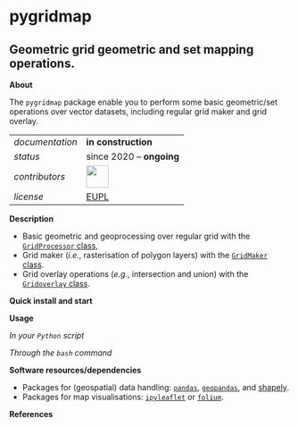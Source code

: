 pygridmap
=========

Geometric grid geometric and set mapping operations.
---


**About**

The `pygridmap` package enable you to perform some basic geometric/set operations over vector datasets, including regular grid maker and grid overlay. 

<table align="center">
    <tr> <td align="left"><i>documentation</i></td> <td align="left"><b>in construction</b></td>  </tr> 
    <tr> <td align="left"><i>status</i></td> <td align="left">since 2020 &ndash; <b>ongoing</b></td></tr> 
    <tr> <td align="left"><i>contributors</i></td> 
    <td align="left" valign="middle">
<a href="https://github.com/gjacopo"><img src="https://github.com/gjacopo.png" width="40"></a>
</td> </tr> 
    <tr> <td align="left"><i>license</i></td> <td align="left"><a href="https://joinup.ec.europa.eu/sites/default/files/eupl1.1.-licence-en_0.pdfEUPL">EUPL</a> </td> </tr> 
</table>

**Description**

* Basic geometric and geoprocessing over regular grid with the [`GridProcessor` class](pygridmap/base.py),
* Grid maker (_i.e._, rasterisation of polygon layers) with the [`GridMaker` class](pygridmap/gridding.py).
* Grid overlay operations (_e.g._, intersection and union) with the [`Gridoverlay` class](pygridmap/overlay.py).

**Quick install and start**

**Usage**

*In your `Python` script*

*Through the `bash` command*


**<a name="Software"></a>Software resources/dependencies**

* Packages for (geospatial) data handling: [`pandas`](http://pandas.pydata.org), [`geopandas`](http://geopandas.org), and [shapely](https://pypi.org/project/Shapely/).
* Packages for map visualisations: [`ipyleaflet`](https://github.com/jupyter-widgets/ipyleaflet) or [`folium`](https://github.com/python-visualization/folium).

**<a name="References"></a>References**
